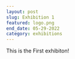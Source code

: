 ```yaml
---
layout: post
slug: Exhibition 1
featured: logo.png
end_date: 05-29-2022
category: exhibitions
---
```


This is the First exhibiton!
